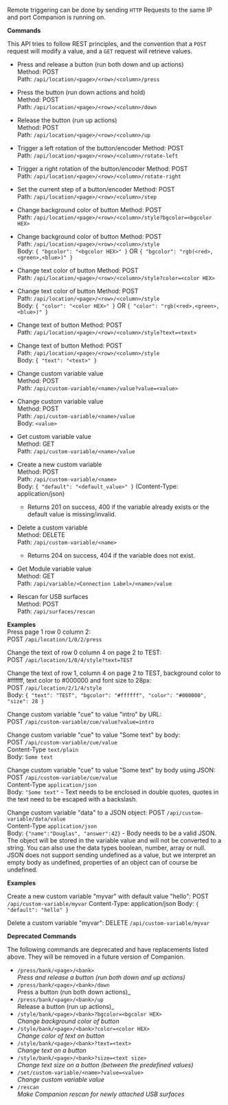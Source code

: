 Remote triggering can be done by sending `HTTP` Requests to the same IP and port Companion is running on.

**Commands**

This API tries to follow REST principles, and the convention that a `POST` request will modify a value, and a `GET` request will retrieve values.

- Press and release a button (run both down and up actions)  
  Method: POST  
  Path: `/api/location/<page>/<row>/<column>/press`
- Press the button (run down actions and hold)  
  Method: POST  
  Path: `/api/location/<page>/<row>/<column>/down`
- Release the button (run up actions)  
  Method: POST  
  Path: `/api/location/<page>/<row>/<column>/up`
- Trigger a left rotation of the button/encoder
  Method: POST  
  Path: `/api/location/<page>/<row>/<column>/rotate-left`
- Trigger a right rotation of the button/encoder
  Method: POST  
  Path: `/api/location/<page>/<row>/<column>/rotate-right`
- Set the current step of a button/encoder
  Method: POST  
  Path: `/api/location/<page>/<row>/<column>/step`

- Change background color of button
  Method: POST  
  Path: `/api/location/<page>/<row>/<column>/style?bgcolor=<bgcolor HEX>`
- Change background color of button
  Method: POST  
  Path: `/api/location/<page>/<row>/<column>/style`  
  Body: `{ "bgcolor": "<bgcolor HEX>" }` OR `{ "bgcolor": "rgb(<red>,<green>,<blue>)" }`
- Change text color of button
  Method: POST  
  Path: `/api/location/<page>/<row>/<column>/style?color=<color HEX>`
- Change text color of button
  Method: POST  
  Path: `/api/location/<page>/<row>/<column>/style`  
  Body: `{ "color": "<color HEX>" }` OR `{ "color": "rgb(<red>,<green>,<blue>)" }`
- Change text of button
  Method: POST  
  Path: `/api/location/<page>/<row>/<column>/style?text=<text>`
- Change text of button
  Method: POST  
  Path: `/api/location/<page>/<row>/<column>/style`  
  Body: `{ "text": "<text>" }`

- Change custom variable value  
  Method: POST  
  Path: `/api/custom-variable/<name>/value?value=<value>`
- Change custom variable value  
  Method: POST  
  Path: `/api/custom-variable/<name>/value`  
  Body: `<value>`
- Get custom variable value  
  Method: GET  
  Path: `/api/custom-variable/<name>/value`
- Create a new custom variable  
  Method: POST  
  Path: `/api/custom-variable/<name>`  
  Body: `{ "default": "<default_value>" }` (Content-Type: application/json)
  - Returns 201 on success, 400 if the variable already exists or the default value is missing/invalid.
- Delete a custom variable  
  Method: DELETE  
  Path: `/api/custom-variable/<name>`
  - Returns 204 on success, 404 if the variable does not exist.

- Get Module variable value  
  Method: GET  
  Path: `/api/variable/<Connection Label>/<name>/value`
- Rescan for USB surfaces  
  Method: POST  
  Path: `/api/surfaces/rescan`

**Examples**  
Press page 1 row 0 column 2:  
POST `/api/location/1/0/2/press`

Change the text of row 0 column 4 on page 2 to TEST:  
POST `/api/location/1/0/4/style?text=TEST`

Change the text of row 1, column 4 on page 2 to TEST, background color to #ffffff, text color to #000000 and font size to 28px:  
POST `/api/location/2/1/4/style`  
Body: `{ "text": "TEST", "bgcolor": "#ffffff", "color": "#000000", "size": 28 }`

Change custom variable "cue" to value "intro" by URL:  
POST `/api/custom-variable/cue/value?value=intro`

Change custom variable "cue" to value "Some text" by body:  
POST `/api/custom-variable/cue/value`  
Content-Type `text/plain`  
Body: `Some text`

Change custom variable "cue" to value "Some text" by body using JSON:  
POST `/api/custom-variable/cue/value`  
Content-Type `application/json`  
Body: `"Some text"` - Text needs to be enclosed in double quotes, quotes in the text need to be escaped with a backslash.

Change custom variable "data" to a JSON object:
POST `/api/custom-variable/data/value`  
Content-Type `application/json`  
Body: `{"name":"Douglas", "answer":42}` - Body needs to be a valid JSON.  
The object will be stored in the variable value and will not be converted to a string. You can also use the data types boolean, number, array or null. JSON does not support sending undefined as a value, but we interpret an empty body as undefined, properties of an object can of course be undefined.

**Examples**

Create a new custom variable "myvar" with default value "hello":
POST `/api/custom-variable/myvar`
Content-Type: application/json
Body: `{ "default": "hello" }`

Delete a custom variable "myvar":
DELETE `/api/custom-variable/myvar`

**Deprecated Commands**

The following commands are deprecated and have replacements listed above. They will be removed in a future version of Companion.

- `/press/bank/<page>/<bank>`  
  _Press and release a button (run both down and up actions)_
- `/press/bank/<page>/<bank>/down`  
   Press a button (run both down actions)\_
- `/press/bank/<page>/<bank>/up`  
   Release a button (run up actions)\_
- `/style/bank/<page>/<bank>?bgcolor=<bgcolor HEX>`  
  _Change background color of button_
- `/style/bank/<page>/<bank>?color=<color HEX>`  
  _Change color of text on button_
- `/style/bank/<page>/<bank>?text=<text>`  
  _Change text on a button_
- `/style/bank/<page>/<bank>?size=<text size>`  
  _Change text size on a button (between the predefined values)_
- `/set/custom-variable/<name>?value=<value>`  
  _Change custom variable value_
- `/rescan`  
  _Make Companion rescan for newly attached USB surfaces_
